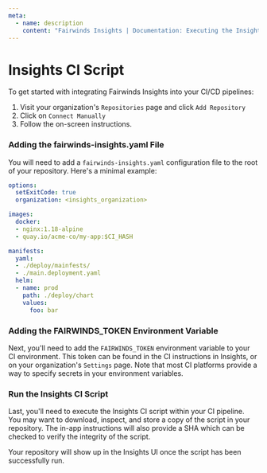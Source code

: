 ```yaml
---
meta:
  - name: description
    content: "Fairwinds Insights | Documentation: Executing the Insights CI script"
---
```

# Insights CI Script
To get started with integrating Fairwinds Insights into your CI/CD pipelines:
1. Visit your organization's `Repositories` page and click `Add Repository`
2. Click on `Connect Manually`
3. Follow the on-screen instructions.

### Adding the fairwinds-insights.yaml File
You will need to add a `fairwinds-insights.yaml` configuration file to the root
of your repository. Here's a minimal example:

```yaml
options:
  setExitCode: true
  organization: <insights_organization>

images:
  docker:
  - nginx:1.18-alpine
  - quay.io/acme-co/my-app:$CI_HASH

manifests:
  yaml:
  - ./deploy/mainfests/
  - ./main.deployment.yaml
  helm:
  - name: prod
    path: ./deploy/chart
    values:
      foo: bar
```

### Adding the FAIRWINDS_TOKEN Environment Variable
Next, you'll need to add the `FAIRWINDS_TOKEN` environment variable to your CI environment. This
token can be found in the CI instructions in Insights, or on your organization's `Settings` page. Note that
most CI platforms provide a way to specify secrets in your environment variables.

### Run the Insights CI Script
Last, you'll need to execute the Insights CI script within your CI pipeline.
You may want to download, inspect, and store a copy of the script in your repository.
The in-app instructions will also provide a SHA which can be checked to verify the integrity of the script.

Your repository will show up in the Insights UI once the script has been successfully run.
